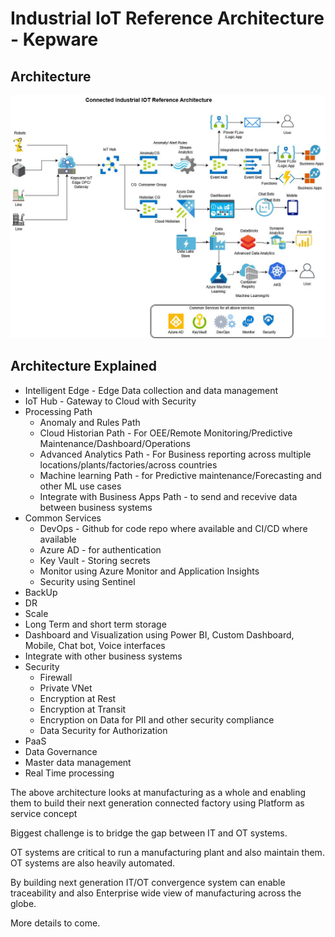 # Industrial IoT Reference Architecture - Kepware

## Architecture

![alt text](https://github.com/balakreshnan/IIoT-AI/blob/master/IIoT/images/IndustrialIoT-kepware.jpg "Architecture")

## Architecture Explained

- Intelligent Edge - Edge Data collection and data management
- IoT Hub - Gateway to Cloud with Security
- Processing Path 
  - Anomaly and Rules Path
  - Cloud Historian Path - For OEE/Remote Monitoring/Predictive Maintenance/Dashboard/Operations
  - Advanced Analytics Path - For Business reporting across multiple locations/plants/factories/across countries
  - Machine learning Path - for Predictive maintenance/Forecasting and other ML use cases
  - Integrate with Business Apps Path - to send and recevive data between business systems
- Common Services
  - DevOps - Github for code repo where available and CI/CD where available
  - Azure AD - for authentication
  - Key Vault - Storing secrets
  - Monitor using Azure Monitor and Application Insights
  - Security using Sentinel
- BackUp
- DR
- Scale
- Long Term and short term storage
- Dashboard and Visualization using Power BI, Custom Dashboard, Mobile, Chat bot, Voice interfaces
- Integrate with other business systems
- Security
  - Firewall
  - Private VNet
  - Encryption at Rest
  - Encryption at Transit
  - Encryption on Data for PII and other security compliance
  - Data Security for Authorization
- PaaS
- Data Governance
- Master data management
- Real Time processing

The above architecture looks at manufacturing as a whole and enabling them to build their next generation connected factory using Platform as service concept

Biggest challenge is to bridge the gap between IT and OT systems.

OT systems are critical to run a manufacturing plant and also maintain them. OT systems are also heavily automated.

By building next generation IT/OT convergence system can enable traceability and also Enterprise wide view of manufacturing across the globe.

More details to come.
